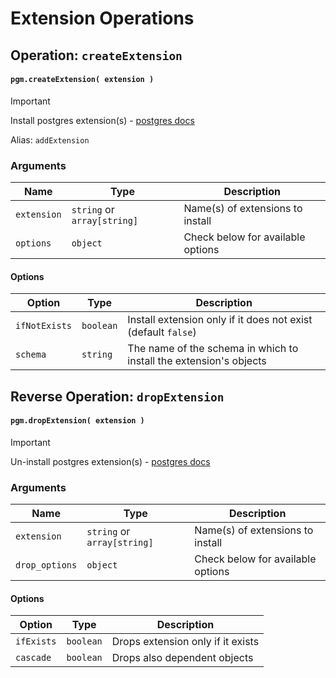 # Extension Operations

## Operation: `createExtension`

#### `pgm.createExtension( extension )`

> [!IMPORTANT]
> Install postgres extension(s) - [postgres docs](http://www.postgresql.org/docs/current/static/sql-createextension.html.html)
>
> Alias: `addExtension`

### Arguments

| Name        | Type                        | Description                       |
|-------------|-----------------------------|-----------------------------------|
| `extension` | `string` or `array[string]` | Name(s) of extensions to install  |
| `options`   | `object`                    | Check below for available options |

#### Options

| Option        | Type      | Description                                                        |
|---------------|-----------|--------------------------------------------------------------------|
| `ifNotExists` | `boolean` | Install extension only if it does not exist (default `false`)      |
| `schema`      | `string`  | The name of the schema in which to install the extension's objects |

## Reverse Operation: `dropExtension`

#### `pgm.dropExtension( extension )`

> [!IMPORTANT]
> Un-install postgres extension(s) - [postgres docs](http://www.postgresql.org/docs/current/static/sql-dropextension.html)

### Arguments

| Name           | Type                        | Description                       |
|----------------|-----------------------------|-----------------------------------|
| `extension`    | `string` or `array[string]` | Name(s) of extensions to install  |
| `drop_options` | `object`                    | Check below for available options |

#### Options

| Option     | Type      | Description                       |
|------------|-----------|-----------------------------------|
| `ifExists` | `boolean` | Drops extension only if it exists |
| `cascade`  | `boolean` | Drops also dependent objects      |

